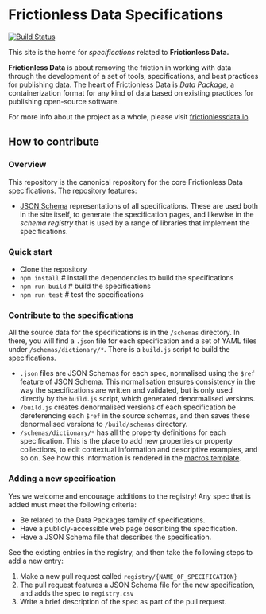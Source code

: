 # Frictionless Data Specifications

[![Build Status](http://travis-ci.org/frictionlessdata/specs.svg?branch=master)](http://travis-ci.org/frictionlessdata/specs)

This site is the home for *specifications* related to **Frictionless Data.**

**Frictionless Data** is about removing the friction in working with data through the development of a set of tools, specifications, and best practices for publishing data. The heart of Frictionless Data is *Data Package*, a containerization format for any kind of data based on existing practices for publishing open-source software.

For more info about the project as a whole, please visit [frictionlessdata.io](http://frictionlessdata.io).

## How to contribute

### Overview

This repository is the canonical repository for the core Frictionless Data specifications. The repository features:

- [JSON Schema](http://json-schema.org) representations of all specifications. These are used both in the site itself, to generate the specification pages, and likewise in the *schema registry* that is used by a range of libraries that implement the specifications.

### Quick start

- Clone the repository
- `npm install` # install the dependencies to build the specifications
- `npm run build` # build the specifications
- `npm run test` # test the specifications

### Contribute to the specifications

All the source data for the specifications is in the `/schemas` directory. In there, you will find a `.json` file for each specification and a set of YAML files under `/schemas/dictionary/*`. There is a `build.js` script to build the specifications.

- `.json` files are JSON Schemas for each spec, normalised using the `$ref` feature of JSON Schema. This normalisation ensures consistency in the way the specifications are written and validated, but is only used directly by the `build.js` script, which generated denormalised versions.
- `/build.js` creates denormalised versions of each specification be dereferencing each `$ref` in the source schemas, and then saves these denormalised versions to `/build/schemas` directory.
- `/schemas/dictionary/*` has all the property definitions for each specification. This is the place to add new properties or property collections, to edit contextual information and descriptive examples, and so on. See how this information is rendered in the [macros template](https://github.com/frictionlessdata/specs/blob/master/templates/macros.html).

### Adding a new specification

Yes we welcome and encourage additions to the registry! Any spec that is added must meet the following criteria:

- Be related to the Data Packages family of specifications.
- Have a publicly-accessible web page describing the specification.
- Have a JSON Schema file that describes the specification.

See the existing entries in the registry, and then take the following steps to add a new entry:

1. Make a new pull request called `registry/{NAME_OF_SPECIFICATION}`
2. The pull request features a JSON Schema file for the new specification, and adds the spec to `registry.csv`
3. Write a brief description of the spec as part of the pull request.
